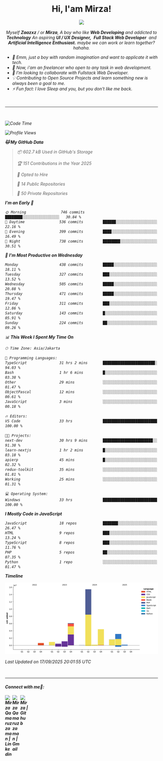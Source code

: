 <h1 align="center">Hi, I'am Mirza!</h1>
<p align="center">
  <a href="https://github.com/Ratheshan03/readme-typing-svg"><img src="https://readme-typing-svg.herokuapp.com?lines=UI+/+UX+Designer;Full+Stack+Web+Developer;IT+Enthusiast;Artificial+Intelligence+Addicted;&center=true&width=500&height=50"></a>
</p>

<p align="center">
  <em>
    Myself <b>Zaazxz</b> / or <b>Mirza</b>, A boy who like <b>Web Developing</b> and addicted to <b>Technology</b>
    An aspiring <b>UI / UX Designer,</b>&nbsp; <b>Full Stack Web Developer</b>&nbsp; and <b> Artificial Intelligence Enthusiast.</b> maybe we can work or learn together? hahaha.
  <br>
</p>

- 🧞 Emm, just a boy with random imagination and want to applicate it with tech.
- 🔭 Now, i'am an freelancer who open to any task in web development.
- 👯 I’m looking to collaborate with Fullstack Web Developer.
- 💡 Contributing to Open Source Projects and learn something new is always been a goal to me.
- ⚡ Fun fact: I love Sleep and you, but you don't like me back.
<br>

---

<br>

<!--START_SECTION:waka-->
![Code Time](http://img.shields.io/badge/Code%20Time-973%20hrs%2042%20mins-blue)

![Profile Views](http://img.shields.io/badge/Profile%20Views-0-blue)

**🐱 My GitHub Data** 

> 📦 602.7 kB Used in GitHub's Storage 
 > 
> 🏆 151 Contributions in the Year 2025
 > 
> 💼 Opted to Hire
 > 
> 📜 14 Public Repositories 
 > 
> 🔑 50 Private Repositories 
 > 
**I'm an Early 🐤** 

```text
🌞 Morning                746 commits         ████████░░░░░░░░░░░░░░░░░   30.84 % 
🌆 Daytime                536 commits         ██████░░░░░░░░░░░░░░░░░░░   22.16 % 
🌃 Evening                399 commits         ████░░░░░░░░░░░░░░░░░░░░░   16.49 % 
🌙 Night                  738 commits         ████████░░░░░░░░░░░░░░░░░   30.51 % 
```
📅 **I'm Most Productive on Wednesday** 

```text
Monday                   438 commits         █████░░░░░░░░░░░░░░░░░░░░   18.11 % 
Tuesday                  327 commits         ███░░░░░░░░░░░░░░░░░░░░░░   13.52 % 
Wednesday                505 commits         █████░░░░░░░░░░░░░░░░░░░░   20.88 % 
Thursday                 471 commits         █████░░░░░░░░░░░░░░░░░░░░   19.47 % 
Friday                   311 commits         ███░░░░░░░░░░░░░░░░░░░░░░   12.86 % 
Saturday                 143 commits         █░░░░░░░░░░░░░░░░░░░░░░░░   05.91 % 
Sunday                   224 commits         ██░░░░░░░░░░░░░░░░░░░░░░░   09.26 % 
```


📊 **This Week I Spent My Time On** 

```text
🕑︎ Time Zone: Asia/Jakarta

💬 Programming Languages: 
TypeScript               31 hrs 2 mins       ████████████████████████░   94.03 % 
Bash                     1 hr 6 mins         █░░░░░░░░░░░░░░░░░░░░░░░░   03.38 % 
Other                    29 mins             ░░░░░░░░░░░░░░░░░░░░░░░░░   01.47 % 
ObjectPascal             12 mins             ░░░░░░░░░░░░░░░░░░░░░░░░░   00.61 % 
JavaScript               3 mins              ░░░░░░░░░░░░░░░░░░░░░░░░░   00.18 % 

🔥 Editors: 
VS Code                  33 hrs              █████████████████████████   100.00 % 

🐱‍💻 Projects: 
next-dev                 30 hrs 9 mins       ███████████████████████░░   91.38 % 
learn-nextjs             1 hr 2 mins         █░░░░░░░░░░░░░░░░░░░░░░░░   03.18 % 
apierp                   45 mins             █░░░░░░░░░░░░░░░░░░░░░░░░   02.32 % 
redux-toolkit            35 mins             ░░░░░░░░░░░░░░░░░░░░░░░░░   01.81 % 
Working                  25 mins             ░░░░░░░░░░░░░░░░░░░░░░░░░   01.31 % 

💻 Operating System: 
Windows                  33 hrs              █████████████████████████   100.00 % 
```

**I Mostly Code in JavaScript** 

```text
JavaScript               18 repos            ███████░░░░░░░░░░░░░░░░░░   26.47 % 
HTML                     9 repos             ███░░░░░░░░░░░░░░░░░░░░░░   13.24 % 
TypeScript               8 repos             ███░░░░░░░░░░░░░░░░░░░░░░   11.76 % 
PHP                      5 repos             ██░░░░░░░░░░░░░░░░░░░░░░░   07.35 % 
Python                   1 repo              ░░░░░░░░░░░░░░░░░░░░░░░░░   01.47 % 
```



**Timeline**

![Lines of Code chart](https://raw.githubusercontent.com/zaazxz/zaazxz/main/assets/bar_graph.png)


 Last Updated on 17/09/2025 20:01:55 UTC
<!--END_SECTION:waka-->

<br>

---

<h4> Connect with me🤝: <h4>
  </hr>
  <a href="https://www.linkedin.com/in/mirzaqamaruzzaman18/">
   <img align="left" alt=" Mirza Qamaruzzaman | Linkedin" width="24px" src="https://www.vectorlogo.zone/logos/linkedin/linkedin-icon.svg" />
  </a>
  <a href="mailto:mirzaqamaruzzaman18@gmail.com">
    <img align="left" alt=" Mirza Qamaruzzaman | Gmail" width="26px" src="https://www.vectorlogo.zone/logos/gmail/gmail-icon.svg" />
  </a>
   <a href="https://github.com/zaazxz">
    <img align="left" alt=" Mirza | Github" width="26px" src="https://www.vectorlogo.zone/logos/github/github-tile.svg" />
  </a>
  <br>

